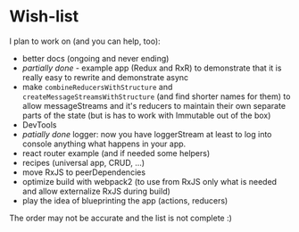 # Wish-list

I plan to work on (and you can help, too):

* better docs (ongoing and never ending)
* _partially done_ - example app (Redux and RxR) to demonstrate that it is really easy to rewrite and demonstrate async
* make `combineReducersWithStructure` and `createMessageStreamsWithStructure` (and find shorter names for them) to allow messageStreams and it's reducers to maintain their own separate parts of the state (but is has to work with Immutable out of the box)
* DevTools
* _patially done_ logger:  now you have loggerStream at least to log into console anything what happens in your app.
* react router example (and if needed some helpers)
* recipes (universal app, CRUD, ...)
* move RxJS to peerDependencies
* optimize build with webpack2 (to use from RxJS only what is needed and allow externalize RxJS during build)
* play the idea of blueprinting the app (actions, reducers)

The order may not be accurate and the list is not complete :)
